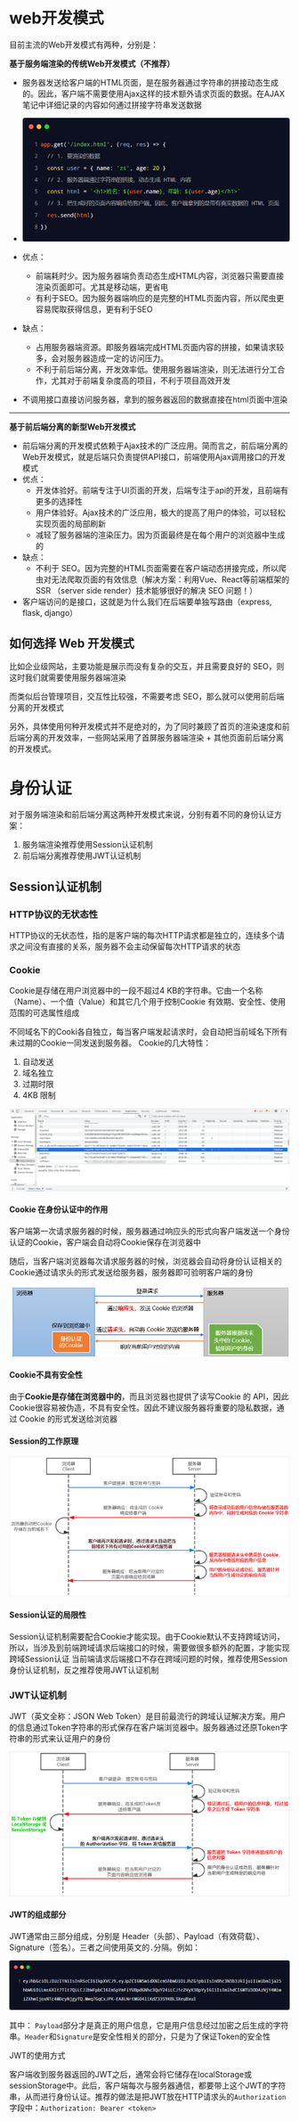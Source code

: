 # web开发模式

目前主流的Web开发模式有两种，分别是：

**基于服务端渲染的传统Web开发模式（不推荐）**

- 服务器发送给客户端的HTML页面，是在服务器通过字符串的拼接动态生成的。因此，客户端不需要使用Ajax这样的技术额外请求页面的数据。在AJAX笔记中详细记录的内容如何通过拼接字符串发送数据
- ![](../../图片笔记/前端/身份认证/服务器端渲染的web开发页面.png)

- 优点：
  - 前端耗时少。因为服务器端负责动态生成HTML内容，浏览器只需要直接渲染页面即可。尤其是移动端，更省电
  - 有利于SEO。因为服务器端响应的是完整的HTML页面内容，所以爬虫更容易爬取获得信息，更有利于SEO

- 缺点：
  - 占用服务器端资源。即服务器端完成HTML页面内容的拼接，如果请求较多，会对服务器造成一定的访问压力。
  - 不利于前后端分离，开发效率低。使用服务器端渲染，则无法进行分工合作，尤其对于前端复杂度高的项目，不利于项目高效开发
- 不调用接口直接访问服务器，拿到的服务器返回的数据直接在html页面中渲染

***

**基于前后端分离的新型Web开发模式**

- 前后端分离的开发模式依赖于Ajax技术的广泛应用。简而言之，前后端分离的Web开发模式，就是后端只负责提供API接口，前端使用Ajax调用接口的开发模式
- 优点：
  - 开发体验好。前端专注于UI页面的开发，后端专注于api的开发，且前端有更多的选择性
  - 用户体验好。Ajax技术的广泛应用，极大的提高了用户的体验，可以轻松实现页面的局部刷新
  - 减轻了服务器端的渲染压力。因为页面最终是在每个用户的浏览器中生成的
- 缺点：
  - 不利于 SEO。因为完整的HTML页面需要在客户端动态拼接完成，所以爬虫对无法爬取页面的有效信息（解决方案：利用Vue、React等前端框架的SSR （server side render）技术能够很好的解决 SEO 问题！）
- 客户端访问的是接口，这就是为什么我们在后端要单独写路由（express, flask, django）

## 如何选择 Web 开发模式

比如企业级网站，主要功能是展示而没有复杂的交互，并且需要良好的 SEO，则这时我们就需要使用服务器端渲染

而类似后台管理项目，交互性比较强，不需要考虑 SEO，那么就可以使用前后端分离的开发模式

另外，具体使用何种开发模式并不是绝对的，为了同时兼顾了首页的渲染速度和前后端分离的开发效率，一些网站采用了首屏服务器端渲染 + 其他页面前后端分离的开发模式。

# 身份认证

对于服务端渲染和前后端分离这两种开发模式来说，分别有着不同的身份认证方案：

1. 服务端渲染推荐使用Session认证机制
2. 前后端分离推荐使用JWT认证机制

## Session认证机制

### HTTP协议的无状态性

HTTP协议的无状态性，指的是客户端的每次HTTP请求都是独立的，连续多个请求之间没有直接的关系，服务器不会主动保留每次HTTP请求的状态

### Cookie

Cookie是存储在用户浏览器中的一段不超过4 KB的字符串。它由一个名称（Name）、一个值（Value）和其它几个用于控制Cookie 有效期、安全性、使用范围的可选属性组成

不同域名下的Cooki各自独立，每当客户端发起请求时，会自动把当前域名下所有未过期的Cookie一同发送到服务器。
Cookie的几大特性：

1. 自动发送
2. 域名独立
3. 过期时限
4. 4KB 限制

![](../../图片笔记/前端/身份认证/cookie_developer.png)

#### Cookie 在身份认证中的作用

客户端第一次请求服务器的时候，服务器通过响应头的形式向客户端发送一个身份认证的Cookie，客户端会自动将Cookie保存在浏览器中

随后，当客户端浏览器每次请求服务器的时候，浏览器会自动将身份认证相关的Cookie通过请求头的形式发送给服务器，服务器即可验明客户端的身份

![](../../图片笔记/前端/身份认证/cookie.png)

#### Cookie不具有安全性

由于**Cookie是存储在浏览器中的**，而且浏览器也提供了读写Cookie 的 API，因此Cookie很容易被伪造，不具有安全性。因此不建议服务器将重要的隐私数据，通过 Cookie 的形式发送给浏览器

#### Session的工作原理

![](../../图片笔记/前端/身份认证/session.png)

#### Session认证的局限性

Session认证机制需要配合Cookie才能实现。由于Cookie默认不支持跨域访问，所以，当涉及到前端跨域请求后端接口的时候，需要做很多额外的配置，才能实现跨域Session认证
当前端请求后端接口不存在跨域问题的时候，推荐使用Session身份认证机制，反之推荐使用JWT认证机制

### JWT认证机制

JWT（英文全称：JSON Web Token）是目前最流行的跨域认证解决方案。用户的信息通过Token字符串的形式保存在客户端浏览器中。服务器通过还原Token字符串的形式来认证用户的身份

![](../../图片笔记/前端/身份认证/JWT.png)

#### JWT的组成部分

JWT通常由三部分组成，分别是 Header（头部）、Payload（有效荷载）、Signature（签名）。三者之间使用英文的`.`分隔。例如：

![](../../图片笔记/前端/身份认证/JWT字符串示例.png)

其中：
`Payload`部分才是真正的用户信息，它是用户信息经过加密之后生成的字符串。`Header`和`Signature`是安全性相关的部分，只是为了保证Token的安全性

JWT的使用方式

客户端收到服务器返回的JWT之后，通常会将它储存在localStorage或sessionStorage中。此后，客户端每次与服务器通信，都要带上这个JWT的字符串，从而进行身份认证。推荐的做法是把JWT放在HTTP请求头的`Authorization`字段中：`Authorization: Bearer <token>`

